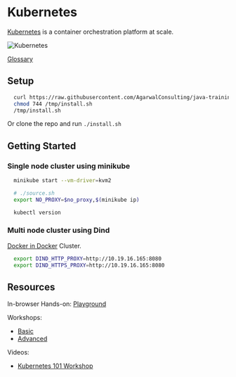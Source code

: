 # Kubernetes

[Kubernetes](https://kubernetes.io/) is a container orchestration platform at scale.

![Kubernetes](https://upload.wikimedia.org/wikipedia/commons/b/be/Kubernetes.png)

[Glossary](https://kubernetes.io/docs/reference/glossary)

## Setup

```bash
  curl https://raw.githubusercontent.com/AgarwalConsulting/java-training/master/code-samples/11-kubernetes/install.sh -o /tmp/install.sh
  chmod 744 /tmp/install.sh
  /tmp/install.sh
```

Or clone the repo and run `./install.sh`

## Getting Started

### Single node cluster using minikube

```bash
  minikube start --vm-driver=kvm2

  # ./source.sh
  export NO_PROXY=$no_proxy,$(minikube ip)

  kubectl version
```

### Multi node cluster using Dind

[Docker in Docker](https://github.com/kubernetes-sigs/kubeadm-dind-cluster) Cluster.

```bash
  export DIND_HTTP_PROXY=http://10.19.16.165:8080
  export DIND_HTTPS_PROXY=http://10.19.16.165:8080
```

## Resources

In-browser Hands-on: [Playground](https://www.katacoda.com/courses/kubernetes)

Workshops:

* [Basic](https://github.com/gsaslis/kubernetes-basics-workshop)
* [Advanced](https://github.com/GoogleCloudPlatform/kubernetes-workshops)

Videos:

* [Kubernetes 101 Workshop](https://www.youtube.com/watch?v=H-FKBoWTVws)
